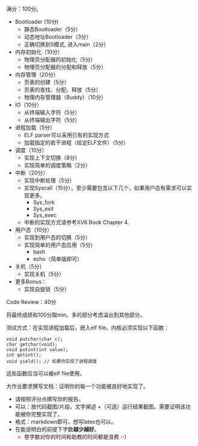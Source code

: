 满分：100分。

- Bootloader (10分)
    - 静态Bootloader（5分）
    - 动态地址Bootloader（3分）
    - 正确切换到S模式, 进入main（2分）
- 内存初始化（10分）
    - 物理页分配器的初始化（5分）
    - 物理页分配器的分配和释放（5分）
- 内存管理（20分）
    - 页表的创建（5分）
    - 页表的查找、分配、释放（5分）
    - 物理内存管理器（Buddy）（10分）
- IO（10分）
    - 从终端输入字符（5分）
    - 从终端输出字符（5分）
- 进程加载（5分）
    - ELF parser可以采用已有的实现方式
    - 加载指定的若干进程（给定ELF文件）（5分）
- 调度（10分）
    - 实现上下文切换（8分）
    - 实现简单的调度策略（2分）
- 中断（20分）
    - 实现中断处理（5分）
    - 实现Syscall（15分），至少需要包含以下几个，如果用户态有需求可以实现更多。
        - Sys_fork
        - Sys_exit
        - Sys_exec
    - 中断的实现方式请参考XV6 Book Chapter 4.
- 用户态（10分）
    - 实现到用户态的切换（5分）
    - 实现简单的用户态应用（5分）
        - bash
        - echo（简单版即可）
- 关机（5分）
    - 实现关机（5分）
- 更多Bonus：
    - 实现自旋锁（5分）


Code Review：40分

将最终成绩和100分取min。多的部分考虑溢出到其他部分。

测试方式：在实现进程加载后，嵌入elf file。内核必须实现以下函数：

```
void putchar(char c);
char getchar(void);
void putint(int value);
int getint();
void yield(); // 如果你实现了进程调度
```

这些函数应当可以被elf file使用。

大作业要求撰写文档：证明你的每一个功能被良好地实现了。
- 请按照评分点撰写你的报告。
- 可以：放代码截图/片段，文字阐述 +（可选）运行结果截图。需要证明该功能被你完整实现了。
- 格式：markdown即可。想写latex也可以。
- 在能说明白的前提下字数**越少越好**。
    - 卷字数对你的时间和助教的时间都是浪费 :-)
